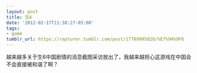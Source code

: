 ```yaml
---
layout: post
title: 生6
date: '2012-02-17T11:38:27-05:00'
tags:
- game
tumblr_url: https://rapturer.tumblr.com/post/17769995028/%E7%94%9F6
---
```

越来越多关于生6中国剧情的消息截图采访放出了，我越来越担心这游戏在中国会不会直接被和谐了啊？

